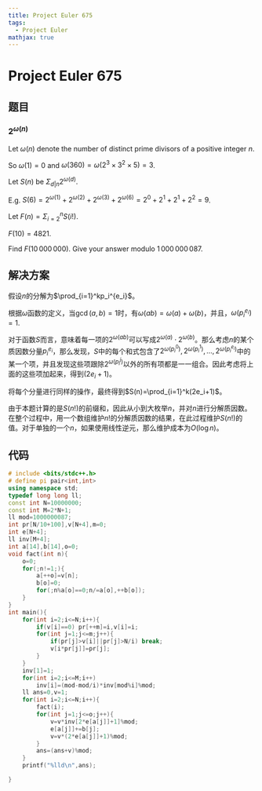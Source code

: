 ```yaml
---
title: Project Euler 675
tags:
  - Project Euler
mathjax: true
---
```

<escape><!-- more --></escape>

# Project Euler 675

## 题目

### $2^{\omega(n)}$

Let $\omega(n)$ denote the number of distinct prime divisors of a positive integer $n$.

So  $\omega(1) = 0$ and  $\omega(360) = \omega(2^{3} \times 3^{2} \times 5) = 3$.

Let $S(n)$ be $\Sigma_{d | n} 2^{\omega(d)}$.

E.g. $S(6) = 2^{\omega(1)}+2^{\omega(2)}+2^{\omega(3)}+2^{\omega(6)} = 2^0+2^1+2^1+2^2 = 9$.

Let $F(n)=\Sigma_{i=2}^n S(i!)$.

$F(10)=4821$.

Find $F(10\,000\,000)$. Give your answer modulo  $1\,000\,000\,087$.

## 解决方案

假设$n$的分解为$\prod_{i=1}^kp_i^{e_i}$。

根据$\omega$函数的定义，当$\gcd(a,b)=1$时，有$\omega(ab)=\omega(a)+\omega(b)$，并且，$\omega(p_i^{e_i})=1$.

对于函数$S$而言，意味着每一项的$2^{\omega(ab)}$可以写成$2^{\omega(a)}\cdot 2^{\omega(b)}$。那么考虑$n$的某个质因数分量$p_i^{e_i}$，那么发现，$S$中的每个和式包含了$2^{\omega(p_i^0)},2^{\omega(p_i^1)},\dots,2^{\omega(p_i^{e_i})}$中的某一个项，并且发现这些项跟除$2^{\omega(p_i^j)}$以外的所有项都是一一组合。因此考虑将上面的这些项加起来，得到$(2e_i+1)$。

将每个分量进行同样的操作，最终得到$S(n)=\prod_{i=1}^k(2e_i+1)$。

由于本题计算的是$S(n!)$的前缀和，因此从小到大枚举$n$，并对$n$进行分解质因数。在整个过程中，用一个数组维护$n!$的分解质因数的结果，在此过程维护$S(n!)$的值。对于单独的一个$n$，如果使用线性逆元，那么维护成本为$O(\log n)$。

## 代码

```C++
# include <bits/stdc++.h>
# define pi pair<int,int>
using namespace std;
typedef long long ll;
const int N=10000000;
const int M=2*N+1;
ll mod=1000000087;
int pr[N/10+100],v[N+4],m=0;
int e[N+4];
ll inv[M+4];
int a[14],b[14],o=0;
void fact(int n){
    o=0;
    for(;n!=1;){
        a[++o]=v[n];
        b[o]=0;
        for(;n%a[o]==0;n/=a[o],++b[o]);
    }
}
int main(){
    for(int i=2;i<=N;i++){
        if(v[i]==0) pr[++m]=i,v[i]=i;
        for(int j=1;j<=m;j++){
            if(pr[j]>v[i]||pr[j]>N/i) break;
            v[i*pr[j]]=pr[j];
        }
    }
    inv[1]=1;
    for(int i=2;i<=M;i++)
        inv[i]=(mod-mod/i)*inv[mod%i]%mod;
    ll ans=0,v=1;
    for(int i=2;i<=N;i++){
        fact(i);
        for(int j=1;j<=o;j++){
            v=v*inv[2*e[a[j]]+1]%mod;
            e[a[j]]+=b[j];
            v=v*(2*e[a[j]]+1)%mod;
        }
        ans=(ans+v)%mod;
    }
    printf("%lld\n",ans);

}

```
